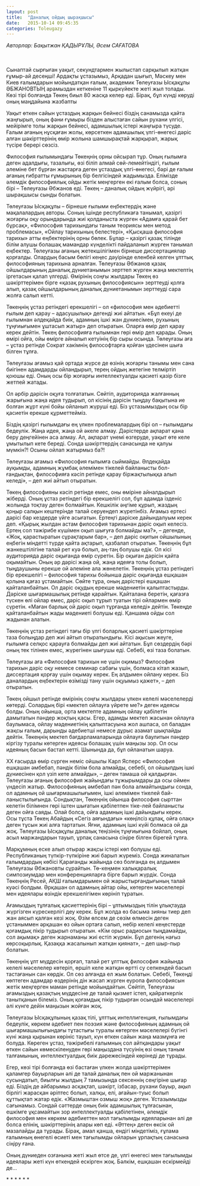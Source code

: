 ```yaml
---
layout: post
title:  "Даналық ойдың шырақшысы"
date:   2015-10-14 09:45:35
categories: Toleugazy
---
```


<!-- <p class = "align-right"> -->
<em>Авторлар: Бақытжан ҚАДЫРҰЛЫ,
Әсем САҒАТОВА</em>
<!-- </p> -->

<br><br>
Сынаптай сырғыған уақыт, секундтармен жылыстап сарқылып жатқан ғұмыр-ай десеңші! Ардақты ұстазымыз, Арқадан шығып, Мәскеу мен Киев ғалымдарын мойындатқан ғалым, академик Төлеуғазы Ысқақұлы ӘБЖАНОВТЫҢ арамыздан кеткеніне 11 қыркүйекте жеті жыл толады. Көзі тірі болғанда Төкең биыл 80 жасқа келер еді.  Бірақ, бұл күнді көруді оның маңдайына жазбапты

Уақыт өткен сайын ұстаздың жарқын бейнесі біздің санамызда қайта жаңғырып, оның фәни ғұмыры бізден алыстаған сайын рухани үлгісі, мейірімге толы жарқын бейнесі, адамшылық істері жаңғыра түсуде. Ғалым ағаның нұсқаған жолы, көрсеткен адамшылық үлгі-өнегесі дәріс алған шәкірттерінің өмір жолына шамшырақтай жарқырап, жарық түсіре берері сөзсіз.

Философия ғылымындағы Төкеңнің орны ойсырап тұр. Оның ғылымға деген адалдығы, тазалығы, өзі біліп алмай сөй-лемейтіндігі, ғылым әлеміне бет бұрған жастарға деген ұстаздық үлгі-өнегесі, бәрі де ғалым ағаның ғибратты ғұмырының бір белгісіндей жадымызда. Елімізде әлемдік философиялық ойды жетік меңгерген екі ғалым болса, соның бірі – Төлеуғазы Әбжанов еді. Төкең – даналық ойдың жүйрігі, әрі шырақшысы сынды болатын.

Төлеуғазы Ысқақұлы – бірнеше ғылыми еңбектердің және мақалалардың авторы. Соның ішінде республикаға танымал, қазіргі жоғарғы оқу орындарында жиі қолданыста жүрген «Адамға қарай бет бұрсақ», «Философия тарихындағы таным теориясы мен метод проблемасы», «Ойлау тарихының белестері», «Қысқаша философия тарихы» атты еңбектерінің орны бөлек. Бұлар – қазіргі қазақ тілінде білім алушы болашақ мамандар күнделікті пайдаланып жүрген танымал еңбектер. Төлеуғазы ағаның жетекшілігімен бірнеше диссертациялар қорғалды. Олардың басым бөлігі кеңес дәуірінде еленбей келген ұлттық философияның тарихына арналған. Төлеуғазы Әбжанов қазақ ойшылдарының даналық дүниетанымын зерттеп жүрген жаңа мектептің іргетасын қалап  үлгерді. Өмірінің соңғы жылдары Төкең өз шәкірттерімен бірге «қазақ рухының философиясын» зерттеуді қолға алып, қазақ ойшылдарының даналық дүниетанымын зерттеуді сара жолға салып кетті.

Төкеңнің ұстаз ретіндегі ерекшелігі – ол «философия мен әдебиетті ғылым деп қарау – адасушылық» дегенді жиі айтатын. «Бұл екеуі де ғылымнан әлдеқайда биік, адамның ішкі жан дүниесімен, рухының тұңғиығымен ұштасып жатыр» деп отыратын. Оларға өмір деп қарау керек дейтін. Төкең философияға ғылымнан гөрі өмір деп қарады. Оның өмірі ойға, ойы өмірге айналып кетуінің бір сыры осында. Төлеуғазы аға – ұстаз ретінде Сократ хакімнің философтарға қойған үдесінен шыға білген тұлға.

Төлеуғазы ағамыз қай ортада жүрсе де өзінің жоғарғы танымы мен сана биігінен адамдарды ойландырып, терең ойдың жетегіне телміртіп қоюшы еді. Оның осы бір жоғарғы интеллектуалды қасиеті қазір бізге жетпей жатады.

Ол әрбір дәрісін оқуға толғататын. Сөйтіп, аудиторияда жалғанның жарығына жаңа идея тудырып, ол кісінің дәрісін тыңдау бақытына ие болған жұрт күні бойы ойланып жүруші еді. Біз ұстазымыздың осы бір қасиетін ерекше құрметтейміз.

Біздің қазіргі ғылымдағы ең үлкен проблемалардың бірі ол – ғылымдағы бедеулік. Жаңа идея, жаңа ой әкеле алмау. Дәрістерде ақпарат қана беру деңгейінен аса алмау. Ал, ақпарат үнемі өзгеруде, уақыт өте келе ұмытылып кете береді. Сонда шәкірттердің санасында не қалуы мүмкін?! Осыны ойлап жатырмыз ба?!

Төлеуғазы ағамыз «Философия ғылымға сыймайды. Әлдеқайда ауқымды, адамның жұмбақ әлемімен тікелей байланысты бол-ғандықтан, философияға кәсіп ретінде қарау біржақтылыққа алып келеді», – деп жиі айтып отыратын.

Төкең философияны кәсіп ретінде емес, оны өміріне айналдырып жіберді. Оның ұстаз ретіндегі бір ерекшелігі сол, бұл адамда ізденіс жолында тоқтау деген болмайтын. Кешкілік әңгіме құрып, жаздың қоңыр салқын кештерінде талай серуендеп жүретінбіз. Ағамыз ертесі дәрісі бар кездерде үйге асығатын. Ертеңгі дәріске дайындалуым керек деп. «Қырық жылдан астам философия тарихынан дәріс оқып келесіз. Ертең сол тәжірибе күшімен оқып шығуға болмайды ма?», – дегенде, «Жоқ, қарастыратын сұрақтарым бар», – деп дәріс оқитын ойшылының еңбегін міндетті түрде қайта ақтарып, қазбалап отыратын. Төкеңнің бұл жанкештілігіне талай рет куә болып, аң-таң болушы едік. Ол кісі аудиторияда дәріс оқығанда өмір сүретін. Бір оқыған дәрісін қайта оқымайтын. Оның әр дәрісі жаңа ой, жаңа идеяға толы болып, тыңдаушыны ерекше ой әлеміне ала жөнелетін. Төкеңнің ұстаз ретіндегі бір ерекшелігі – философия тарихы бойынша дәріс оқығанда ешқашан қолына қағаз ұстамайтын. Сөйте тұра, оның дәрістері ешқашан қайталанбайтын. Ол дәріс оқудың ерекше мәдениетін қалыптастырды. Дәріске шығармашылық ретінде қарайтын. Қайталана беретін, қағазға түскен өлі ойлар емес, дәріс оқып тұрып туатын тірі ойлармен өмір сүретін. «Маған барлық ой дәріс оқып тұрғанда келеді» дейтін. Төкеңде қайталанбайтын жады мәдениеті болушы еді. Қаншама ойды сол жадынан алатын.

Төкеңнің ұстаз ретіндегі тағы бір үлгі боларлық қасиеті шәкірттеріне таза болыңдар деп жиі айтып отыратындығы. Кісі ақысын жеуге, ғылымға селқос қарауға болмайды деп жиі айтатын. Бұл сөздердің бәрі оның тек тілінен емес, жүрегінен шығушы еді. Себебі, өзі таза болатын.

Төлеуғазы аға «Философия тарихын не үшін оқимыз? Философия тарихын дәріс оқу немесе семинар сабағы үшін, болмаса кітап жазып, диссертация қорғау үшін оқымау керек. Ең алдымен ойлану керек. Біз даналардың еңбектерін өзімізді тану үшін оқуымыз қажет», – деп отыратын.

Төкең ойшыл ретінде өмірінің соңғы жылдары үлкен келелі мәселелерді көтерді. Солардың бірі «мектеп ойлауға үйрете ме?» деген идеясы болды. Оның ойынша, орта мектепте адамның ойлау қабілетін дамытатын пәндер жоқтың қасы. Егер, адамды мектеп жасынан ойлауға баулымаса, ойлау мәдениетінің қалыптасуына жол ашпаса, ол баладан жақсы ғалым, дарынды әдебиетші немесе дұрыс азамат шықпайды дейтін. Төкеңнің мектеп бағдарламаларында ойлауға баулитын пәндер кіргізу туралы көтерген идеясы болашақ үшін маңызы зор. Ол осы идеяның басын бастап кетті. Шынында да, бұл ойланатын шаруа.

ХХ ғасырда өмір сүрген неміс ойшылы Карл Ясперс «Философия ешқашан әмбебап, пәндік білім бола алмайды, себебі, ол ойшылдың ішкі дүниесінен қол үзіп кете алмайды», – деген   тамаша ой қалдырған. Төлеуғазы ағаның философия жайындағы тұжырымдары да осы оймен үндесіп жатыр. Философияның әмбебап пән бола алмайтындығы сонда, ол адамның ой шығармашылығымен, ішкі әлемімен тікелей бай-ланыстылығында. Сондықтан, Төкеңнің ойынша философия сырттан келетін білімнен гөрі іштен шығатын қабілетпен тіке-лей байланысты деген ойға саяды. Олай болса, ойға адамның ішкі дайындығы керек. Осы тұста Төкең Абайдың «Сегіз аяғындағы» «көңілсіз құлақ, ойға олақ» деген тұсын жиі алға тартатын. Яғни, адамның ішкі күйі болмаса ой да жоқ. Төлеуғазы Ысқақұлы даналық теңізінің тұңғиығына бойлап, оның асыл маржандарын тауып, ұрпақ санасына сіңіре білген бірегей тұлға.

Марқұмның еске алып отырар жақсы істері көп болушы еді. Республиканың түпкір-түпкіріне жиі барып жүреміз. Сонда жиналатын ғалымдардың көбісі Қарағанды жайында сөз болғанда ең алдымен Төлеуғазы Әбжановты сұрайтын. Тө-кеңмен халықаралық симпозиумдар мен конференцияларға бірге барып жүрдік. Сонда Төкеңнің Ресей, АҚШ ғалымдарымен ой жарыстырғандығының талай куәсі болдым. Әрқашан ол адамның айтар ойы, көтерген мәселелері мен идеялары өзіндік ерекшелігімен көрініп тұратын.

Ағамыздың тұлғалық қасиеттерінің бірі – ұлтымыздың тілін ұлықтауда жүргізген күрескерлігі деу керек. Бұл жолда өз басыма зияны тиер деп жан аясып қалған кезі жоқ. Өзім өлсем де сөзім өлмесін деген ұстаныммен әрқашан өз ойын ортаға салып, небір келелі кеңестерде қоғамдық пікір тудырып отыратын. «Кім орыс радиосын тыңдамайды, сол ақымақ» деген жарнаманы жиі естіп жүрмін. Бұл дегенің нағыз көрсоқырлық. Қазаққа жасалынып жатқан қиянат», – деп шыр-пыр болатын.

Төкеңнің ұлт мүддесін қорғап, талай рет ұлттық философия жайында келелі мәселелер көтеріп, өршіп келе жатқан өртті су сепкендей басып тастағанын сан көрдік. Ол сөз алғанда ел жым болатын. Себебі, Төкеңді көптеген адамдар өздерінің дін жасап жүрген еуропа философиясын жетік меңгерген маман ретінде мойындайтын. Сөйтіп, Төлеуғазы ағамыздың қазақтың мүддесіне де талай қызмет істеп, қайраткерлік танытқанын білеміз. Оның қоғамдық пікір тудырған осындай мәселелері әлі күнге дейін маңызын жойған жоқ.

Төлеуғазы Ысқақұлының қазақ тілі, ұлттық интеллигенция, ғылымдағы бедеулік, көркем әдебиет пен поэзия және философияның адамның ой шығармашылығындағы тұтастығы туралы   көтерген мәселелері бүгінгі күні жаңа қырынан көрініс тауып, күн өткен сайын жаңа мазмұнға ие болуда. Көреген ұстаз, тәжірибелі ғалымның сол айтқандары уақыт өткен сайын көмескіленуден гөрі маңыздана түсуінің өзі оның таным талғамының, интеллектуалдық биік дәрежесіндей көрінеді де тұрады.

Егер, көзі тірі болғанда өзі бастаған үлкен жолда шәкірттерімен қаламгер бауырларын әлі де талай даналық пен ой маржанынан сусындатып,  биылғы жылдың 7 тамызында сексеннің сеңгіріне шығар еді. Біздің де айбарымыз асқақтап, шәкірт, ізбасар, рухани бауыр, ақыл бірлігі жарасқан әріптес болып, халқы, елі, ағайын-туыс болып құттықтап жатар едік. «Жазмыштан озмыш жоқ» деген. Ұстазымызды сағынамыз. Сондай сәттерде оның биік адамшылық тұлғасынан, ешкімге ұқсамайтын зор интеллектуалды қабілетінен, әлемдік философия мен көркем әдебиеттен мол тағылымды идеяларынан әлі де болса елінің, шәкірттерінің алары көп еді. «Әттең» деген өксік ой мазалайды да тұрады. Бірақ, амал қанша, ендігі міндетіміз, ғұлама ғалымның өнегелі өсиеті мен тағылымды ойларын ұрпақтың санасына сіңіру ғана.

Оның дүниеден озғанына  жеті жыл өтсе де, үлгі өнегесі мен тағылымды идеялары жеті күн өткендей ескірген жоқ. Бәлкім, ешқашан ескірмейді де...
<br>

<div class="align-center">* * * * * *</div>